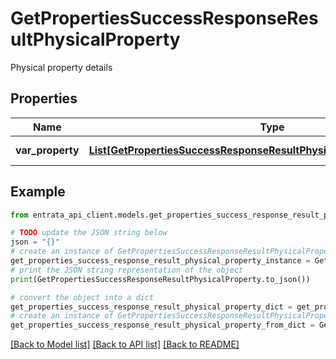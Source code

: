 # GetPropertiesSuccessResponseResultPhysicalProperty

Physical property details

## Properties

Name | Type | Description | Notes
------------ | ------------- | ------------- | -------------
**var_property** | [**List[GetPropertiesSuccessResponseResultPhysicalPropertyPropertyInner]**](GetPropertiesSuccessResponseResultPhysicalPropertyPropertyInner.md) | List of properties | 

## Example

```python
from entrata_api_client.models.get_properties_success_response_result_physical_property import GetPropertiesSuccessResponseResultPhysicalProperty

# TODO update the JSON string below
json = "{}"
# create an instance of GetPropertiesSuccessResponseResultPhysicalProperty from a JSON string
get_properties_success_response_result_physical_property_instance = GetPropertiesSuccessResponseResultPhysicalProperty.from_json(json)
# print the JSON string representation of the object
print(GetPropertiesSuccessResponseResultPhysicalProperty.to_json())

# convert the object into a dict
get_properties_success_response_result_physical_property_dict = get_properties_success_response_result_physical_property_instance.to_dict()
# create an instance of GetPropertiesSuccessResponseResultPhysicalProperty from a dict
get_properties_success_response_result_physical_property_from_dict = GetPropertiesSuccessResponseResultPhysicalProperty.from_dict(get_properties_success_response_result_physical_property_dict)
```
[[Back to Model list]](../README.md#documentation-for-models) [[Back to API list]](../README.md#documentation-for-api-endpoints) [[Back to README]](../README.md)


